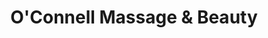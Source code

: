 ---
title: "O'Connell Massage & Beauty"
url: /north-adelaide/oconnell-massage-and-beauty/
shop: massage
---